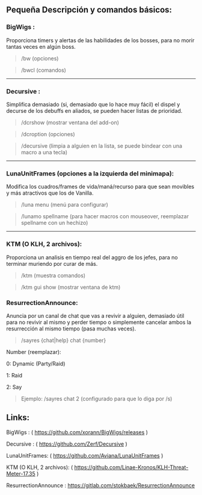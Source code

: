 ## Pequeña Descripción y comandos básicos:


### BigWigs :
Proporciona timers y alertas de las habilidades de los bosses, para no morir tantas veces en algún boss.
 
> /bw      (opciones)

> /bwcl    (comandos)

-------------------------------


### Decursive : 
Simplifica demasiado (si, demasiado que lo hace muy fácil) el dispel y decurse de los debuffs en aliados, se pueden hacer listas de prioridad.

> /dcrshow (mostrar ventana del add-on)

> /dcroption (opciones)

> /decursive (limpia a alguien en la lista, se puede bindear con una macro a una tecla)

-------------------------------

### LunaUnitFrames (opciones a la izquierda del minimapa): 
Modifica los cuadros/frames de vida/maná/recurso para que sean movibles y más atractivos que los de Vanilla.

> /luna menu   (menú para configurar)

> /lunamo spellname (para hacer macros con mouseover, reemplazar spellname con un hechizo)

-------------------------------

### KTM (O KLH, 2 archivos): 
Proporciona un analisis en tiempo real del aggro de los jefes, para no terminar muriendo por curar de más.


> /ktm (muestra comandos)

> /ktm gui show (mostrar ventana de ktm)

### ResurrectionAnnounce:

Anuncia por un canal de chat que vas a revivir a alguien, demasiado útil para no revivir al mismo y perder tiempo o simplemente cancelar ambos la resurrección al mismo tiempo (pasa muchas veces).

> /sayres {chat|help} chat {number}

Number (reemplazar):

0: Dynamic (Party/Raid)

1: Raid  

2: Say

> Ejemplo: /sayres chat 2 (configurado para que lo diga por /s)


## Links:

BigWigs  : ( https://github.com/xorann/BigWigs/releases )

Decursive : ( https://github.com/Zerf/Decursive )

LunaUnitFrames: ( https://github.com/Aviana/LunaUnitFrames )

KTM (O KLH, 2 archivos): ( https://github.com/Linae-Kronos/KLH-Threat-Meter-17.35 )

ResurrectionAnnounce :  https://gitlab.com/stokbaek/ResurrectionAnnounce







